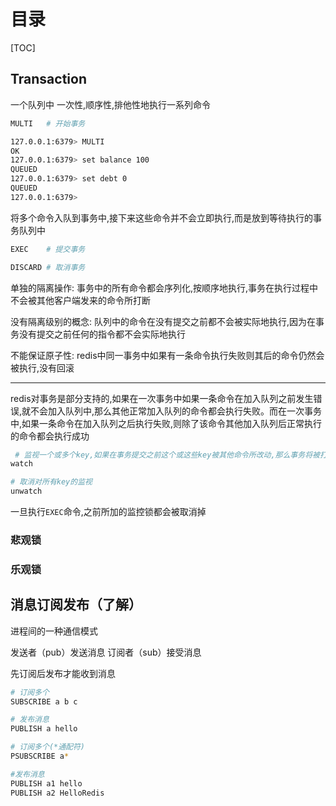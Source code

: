 # 目录

[TOC]

## Transaction

一个队列中 一次性,顺序性,排他性地执行一系列命令

```bash
MULTI   # 开始事务
```

```bash
127.0.0.1:6379> MULTI
OK
127.0.0.1:6379> set balance 100
QUEUED
127.0.0.1:6379> set debt 0
QUEUED
127.0.0.1:6379> 
```

将多个命令入队到事务中,接下来这些命令并不会立即执行,而是放到等待执行的事务队列中

```bash
EXEC    # 提交事务
```

```bash
DISCARD # 取消事务
```

单独的隔离操作: 事务中的所有命令都会序列化,按顺序地执行,事务在执行过程中不会被其他客户端发来的命令所打断

没有隔离级别的概念: 队列中的命令在没有提交之前都不会被实际地执行,因为在事务没有提交之前任何的指令都不会实际地执行

不能保证原子性: redis中同一事务中如果有一条命令执行失败则其后的命令仍然会被执行,没有回滚

----

redis对事务是部分支持的,如果在一次事务中如果一条命令在加入队列之前发生错误,就不会加入队列中,那么其他正常加入队列的命令都会执行失败。而在一次事务中,如果一条命令在加入队列之后执行失败,则除了该命令其他加入队列后正常执行的命令都会执行成功

```bash
 # 监视一个或多个key,如果在事务提交之前这个或这些key被其他命令所改动,那么事务将被打断并返回nil
watch
```

```bash
# 取消对所有key的监视
unwatch
```

一旦执行`EXEC`命令,之前所加的监控锁都会被取消掉

### 悲观锁

### 乐观锁

## 消息订阅发布（了解）

进程间的一种通信模式 

发送者（pub）发送消息 订阅者（sub）接受消息

先订阅后发布才能收到消息

```bash
# 订阅多个
SUBSCRIBE a b c
```

```bash
# 发布消息
PUBLISH a hello
```

```bash
# 订阅多个(*通配符)
PSUBSCRIBE a*
```

```bash
#发布消息
PUBLISH a1 hello
PUBLISH a2 HelloRedis
```



